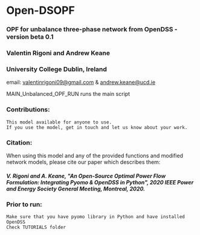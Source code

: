 # Open-DSOPF

### OPF for unbalance three-phase network from OpenDSS - version beta 0.1
### Valentin Rigoni and Andrew Keane 
### University College Dublin, Ireland 
email: valentinrigoni09@gmail.com & andrew.keane@ucd.ie       

MAIN_Unbalanced_OPF_RUN runs the main script

### Contributions:
    This model available for anyone to use.
    If you use the model, get in touch and let us know about your work.

### Citation:
When using this model and any of the provided functions and modified network models, please cite our paper which describes them: 
##### V. Rigoni and A. Keane, "An Open-Source Optimal Power Flow Formulation: Integrating Pyomo & OpenDSS in Python", 2020 IEEE Power and Energy Society General Meeting, Montreal, 2020.
    
### Prior to run:
    Make sure that you have pyomo library in Python and have installed OpenDSS
    Check TUTORIALS folder
